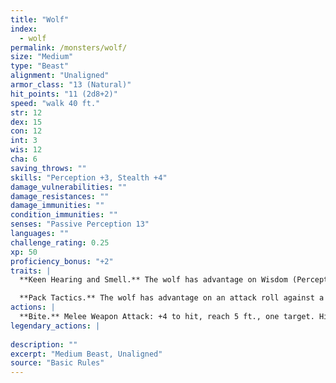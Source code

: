 ```yaml
---
title: "Wolf"
index:
  - wolf
permalink: /monsters/wolf/
size: "Medium"
type: "Beast"
alignment: "Unaligned"
armor_class: "13 (Natural)"
hit_points: "11 (2d8+2)"
speed: "walk 40 ft."
str: 12
dex: 15
con: 12
int: 3
wis: 12
cha: 6
saving_throws: ""
skills: "Perception +3, Stealth +4"
damage_vulnerabilities: ""
damage_resistances: ""
damage_immunities: ""
condition_immunities: ""
senses: "Passive Perception 13"
languages: ""
challenge_rating: 0.25
xp: 50
proficiency_bonus: "+2"
traits: |
  **Keen Hearing and Smell.** The wolf has advantage on Wisdom (Perception) checks that rely on hearing or smell.

  **Pack Tactics.** The wolf has advantage on an attack roll against a creature if at least one of the wolf's allies is within 5 ft. of the creature and the ally isn't incapacitated.
actions: |
  **Bite.** Melee Weapon Attack: +4 to hit, reach 5 ft., one target. Hit: 7 (2d4 + 2) piercing damage. If the target is a creature, it must succeed on a DC 11 Strength saving throw or be knocked prone.  
legendary_actions: |
  
description: ""
excerpt: "Medium Beast, Unaligned"
source: "Basic Rules"
---
```

